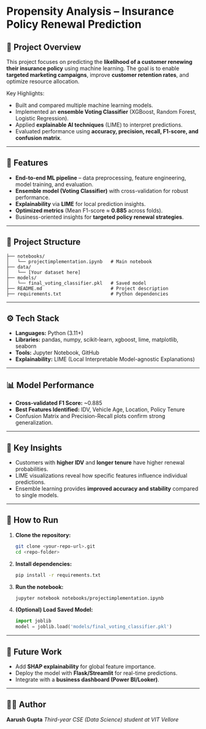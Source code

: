 # **Propensity Analysis – Insurance Policy Renewal Prediction**

## **📌 Project Overview**

This project focuses on predicting the **likelihood of a customer renewing their insurance policy** using machine learning. The goal is to enable **targeted marketing campaigns**, improve **customer retention rates**, and optimize resource allocation.

Key Highlights:

* Built and compared multiple machine learning models.
* Implemented an **ensemble Voting Classifier** (XGBoost, Random Forest, Logistic Regression).
* Applied **explainable AI techniques** (LIME) to interpret predictions.
* Evaluated performance using **accuracy, precision, recall, F1-score, and confusion matrix**.

---

## **🚀 Features**

* **End-to-end ML pipeline** – data preprocessing, feature engineering, model training, and evaluation.
* **Ensemble model (Voting Classifier)** with cross-validation for robust performance.
* **Explainability** via **LIME** for local prediction insights.
* **Optimized metrics** (Mean F1-score ≈ **0.885** across folds).
* Business-oriented insights for **targeted policy renewal strategies**.

---

## **📂 Project Structure**

```
├── notebooks/
│   └── projectimplementation.ipynb   # Main notebook
├── data/
│   └── [Your dataset here]
├── models/
│   └── final_voting_classifier.pkl   # Saved model
├── README.md                         # Project description
├── requirements.txt                  # Python dependencies
```

---

## **⚙️ Tech Stack**

* **Languages:** Python (3.11+)
* **Libraries:** pandas, numpy, scikit-learn, xgboost, lime, matplotlib, seaborn
* **Tools:** Jupyter Notebook, GitHub
* **Explainability:** LIME (Local Interpretable Model-agnostic Explanations)

---

## **📊 Model Performance**

* **Cross-validated F1 Score:** \~0.885
* **Best Features Identified:** IDV, Vehicle Age, Location, Policy Tenure
* Confusion Matrix and Precision-Recall plots confirm strong generalization.

---

## **📌 Key Insights**

* Customers with **higher IDV** and **longer tenure** have higher renewal probabilities.
* LIME visualizations reveal how specific features influence individual predictions.
* Ensemble learning provides **improved accuracy and stability** compared to single models.

---

## **🚀 How to Run**

1. **Clone the repository:**

   ```bash
   git clone <your-repo-url>.git
   cd <repo-folder>
   ```

2. **Install dependencies:**

   ```bash
   pip install -r requirements.txt
   ```

3. **Run the notebook:**

   ```bash
   jupyter notebook notebooks/projectimplementation.ipynb
   ```

4. **(Optional) Load Saved Model:**

   ```python
   import joblib
   model = joblib.load('models/final_voting_classifier.pkl')
   ```

---

## **📌 Future Work**

* Add **SHAP explainability** for global feature importance.
* Deploy the model with **Flask/Streamlit** for real-time predictions.
* Integrate with a **business dashboard (Power BI/Looker)**.

---

## **🧑‍💻 Author**

**Aarush Gupta**
*Third-year CSE (Data Science) student at VIT Vellore*
